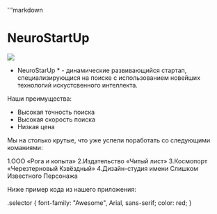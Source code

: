 '''markdown
# NeuroStartUp

![](https://raw.githubusercontent.com/netology-ds-team/git-homeworks/main/1_self/logo.png)

* NeuroStarUp * - динамические развивающийся стартап, специализирующися на поиске с использованием новейших технологий искустсвенного интеллекта.

Наши преимущества:
* Высокая точность поиска
* Высокая скорость поиска
* Низкая цена

Мы на столько крутые, что уже успели поработать со следующими команиями:

1.ООО «Рога и копыта»
2.Издательство «Читый лист»
3.Космопорт «Черезтерновый Кзвёздный»
4.Дизайн-студия имени Слишком Известного Персонажа

Ниже пример кода из нашего приложения:

.selector {
  font-family: "Awesome", Arial, sans-serif;
  color: red;
}

